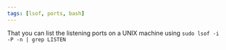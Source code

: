 ```yaml
---
tags: [lsof, ports, bash]
---
```


That you can list the listening ports on a UNIX machine using `sudo lsof -i -P -n | grep LISTEN`
